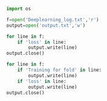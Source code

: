 ```python
import os
```


```python
f=open('Deeplearning_log.txt','r')
output=open('output.txt','w')
```


```python
for line in f:
    if 'loss' in line:
        output.write(line)
output.close()
```


```python
for line in f:
    if 'Training for fold' in line:
        output.write(line)
    if 'loss' in line:
        output.write(line)
output.close()
```


```python

```
